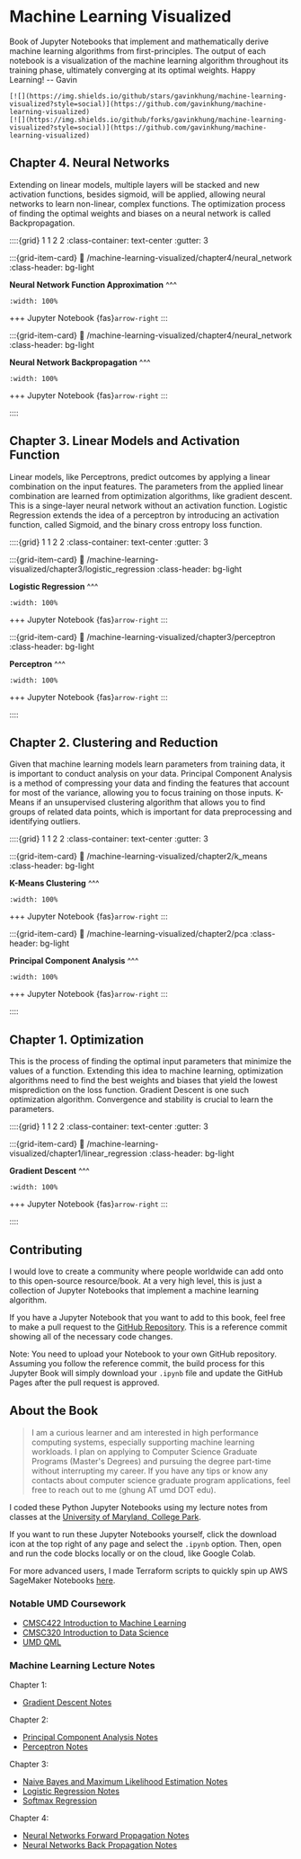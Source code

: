 # Machine Learning Visualized

Book of Jupyter Notebooks that implement and mathematically derive machine learning algorithms from first-principles. The output of each notebook is a visualization of the machine learning algorithm throughout its training phase, ultimately converging at its optimal weights. Happy Learning! -- Gavin

```{only} html
[![](https://img.shields.io/github/stars/gavinkhung/machine-learning-visualized?style=social)](https://github.com/gavinkhung/machine-learning-visualized)
[![](https://img.shields.io/github/forks/gavinkhung/machine-learning-visualized?style=social)](https://github.com/gavinkhung/machine-learning-visualized)
```

## Chapter 4. Neural Networks

Extending on linear models, multiple layers will be stacked and new activation functions, besides sigmoid, will be applied, allowing neural networks to learn non-linear, complex functions. The optimization process of finding the optimal weights and biases on a neural network is called Backpropagation.

::::{grid} 1 1 2 2
:class-container: text-center
:gutter: 3

:::{grid-item-card}
:link: /machine-learning-visualized/chapter4/neural_network
:class-header: bg-light

**Neural Network Function Approximation**
^^^

```{image} https://raw.githubusercontent.com/gavinkhung/neural-network/main/neural_network.gif
:width: 100%
```

+++
Jupyter Notebook {fas}`arrow-right`
:::

:::{grid-item-card}
:link: /machine-learning-visualized/chapter4/neural_network
:class-header: bg-light

**Neural Network Backpropagation**
^^^

```{image} https://raw.githubusercontent.com/gavinkhung/neural-network/refs/heads/main/neural_network_loss_landscape.gif
:width: 100%
```

+++
Jupyter Notebook {fas}`arrow-right`
:::

::::

## Chapter 3. Linear Models and Activation Function

Linear models, like Perceptrons, predict outcomes by applying a linear combination on the input features. The parameters from the applied linear combination are learned from optimization algorithms, like gradient descent. This is a singe-layer neural network without an activation function. Logistic Regression extends the idea of a perceptron by introducing an activation function, called Sigmoid, and the binary cross entropy loss function.

::::{grid} 1 1 2 2
:class-container: text-center
:gutter: 3

:::{grid-item-card}
:link: /machine-learning-visualized/chapter3/logistic_regression
:class-header: bg-light

**Logistic Regression**
^^^

```{image} https://raw.githubusercontent.com/gavinkhung/logistic-regression/main/logistic_regression.gif
:width: 100%
```

+++
Jupyter Notebook {fas}`arrow-right`
:::

:::{grid-item-card}
:link: /machine-learning-visualized/chapter3/perceptron
:class-header: bg-light

**Perceptron**
^^^

```{image} https://raw.githubusercontent.com/gavinkhung/perceptron/main/perceptron.gif
:width: 100%
```

+++
Jupyter Notebook {fas}`arrow-right`
:::

::::

## Chapter 2. Clustering and Reduction

Given that machine learning models learn parameters from training data, it is important to conduct analysis on your data. Principal Component Analysis is a method of compressing your data and finding the features that account for most of the variance, allowing you to focus training on those inputs. K-Means if an unsupervised clustering algorithm that allows you to find groups of related data points, which is important for data preprocessing and identifying outliers.

::::{grid} 1 1 2 2
:class-container: text-center
:gutter: 3

:::{grid-item-card}
:link: /machine-learning-visualized/chapter2/k_means
:class-header: bg-light

**K-Means Clustering**
^^^

```{image} https://raw.githubusercontent.com/gavinkhung/k-means-clustering/main/k_means.gif
:width: 100%
```

+++
Jupyter Notebook {fas}`arrow-right`
:::

:::{grid-item-card}
:link: /machine-learning-visualized/chapter2/pca
:class-header: bg-light

**Principal Component Analysis**
^^^

```{image} https://raw.githubusercontent.com/gavinkhung/pca/main/pca.gif
:width: 100%
```

+++
Jupyter Notebook {fas}`arrow-right`
:::

::::

## Chapter 1. Optimization

This is the process of finding the optimal input parameters that minimize the values of a function. Extending this idea to machine learning, optimization algorithms need to find the best weights and biases that yield the lowest misprediction on the loss function. Gradient Descent is one such optimization algorithm. Convergence and stability is crucial to learn the parameters.

::::{grid} 1 1 2 2
:class-container: text-center
:gutter: 3

:::{grid-item-card}
:link: /machine-learning-visualized/chapter1/linear_regression
:class-header: bg-light

**Gradient Descent**
^^^

```{image} https://raw.githubusercontent.com/gavinkhung/gradient-descent/refs/heads/main/gradient_descent.gif
:width: 100%
```

+++
Jupyter Notebook {fas}`arrow-right`
:::

::::

<!-- ## Table of Contents

```{tableofcontents}
``` -->

## Contributing

I would love to create a community where people worldwide can add onto to this open-source resource/book. At a very high level, this is just a collection of Jupyter Notebooks that implement a machine learning algorithm.

If you have a Jupyter Notebook that you want to add to this book, feel free to make a pull request to the [GitHub Repository](https://github.com/gavinkhung/machine-learning-visualized). This is a reference commit showing all of the necessary code changes.

Note: You need to upload your Notebook to your own GitHub repository. Assuming you follow the reference commit, the build process for this Jupyter Book will simply download your `.ipynb` file and update the GitHub Pages after the pull request is approved.

## About the Book

> I am a curious learner and am interested in high performance computing systems, especially supporting machine learning workloads. I plan on applying to Computer Science Graduate Programs (Master's Degrees) and pursuing the degree part-time without interrupting my career. If you have any tips or know any contacts about computer science graduate program applications, feel free to reach out to me (ghung AT umd DOT edu).

I coded these Python Jupyter Notebooks using my lecture notes from classes at the [University of Maryland, College Park](https://www.cs.umd.edu/).

If you want to run these Jupyter Notebooks yourself, click the download icon at the top right of any page and select the `.ipynb` option. Then, open and run the code blocks locally or on the cloud, like Google Colab. 

For more advanced users, I made Terraform scripts to quickly spin up AWS SageMaker Notebooks [here](https://github.com/gavinkhung/gpu-inference).

### Notable UMD Coursework

- [CMSC422 Introduction to Machine Learning](https://www.cs.umd.edu/class/fall2023/cmsc422/)
- [CMSC320 Introduction to Data Science](https://www.cs.umd.edu/class/spring2024/cmsc320-0201/)
- [UMD QML](https://qmlfire.github.io/)

### Machine Learning Lecture Notes

Chapter 1:

- [Gradient Descent Notes](https://github.com/gavinkhung/gradient-descent/blob/main/gradient-descent.pdf)

Chapter 2:

- [Principal Component Analysis Notes](https://github.com/gavinkhung/pca/blob/main/pca.pdf)
- [Perceptron Notes](https://github.com/gavinkhung/perceptron/blob/main/perceptron.pdf)

Chapter 3:

- [Naive Bayes and Maximum Likelihood Estimation Notes](https://github.com/gavinkhung/logistic-regression/blob/main/maximum-likelihood.pdf)
- [Logistic Regression Notes](https://github.com/gavinkhung/logistic-regression/blob/main/logistic-regression.pdf)
- [Softmax Regression](https://github.com/gavinkhung/logistic-regression/blob/main/softmax.pdf)

Chapter 4:

- [Neural Networks Forward Propagation Notes](https://github.com/gavinkhung/neural-network/blob/main/forward-propagation.pdf)
- [Neural Networks Back Propagation Notes](https://github.com/gavinkhung/neural-network/blob/main/back-propagation.pdf)
